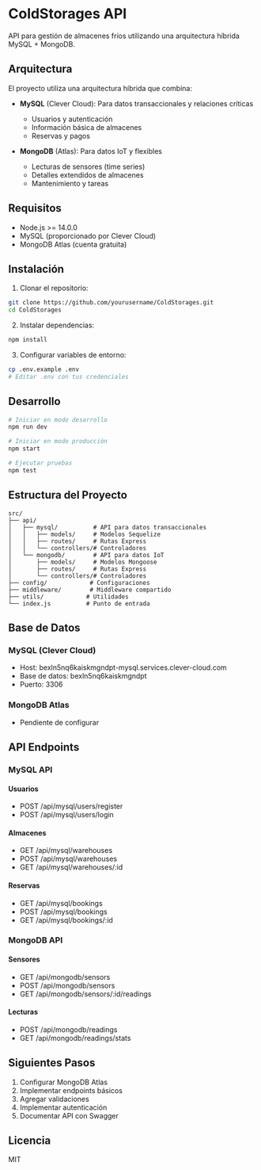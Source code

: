 # ColdStorages API

API para gestión de almacenes fríos utilizando una arquitectura híbrida MySQL + MongoDB.

## Arquitectura

El proyecto utiliza una arquitectura híbrida que combina:

- **MySQL** (Clever Cloud): Para datos transaccionales y relaciones críticas
  - Usuarios y autenticación
  - Información básica de almacenes
  - Reservas y pagos

- **MongoDB** (Atlas): Para datos IoT y flexibles
  - Lecturas de sensores (time series)
  - Detalles extendidos de almacenes
  - Mantenimiento y tareas

## Requisitos

- Node.js >= 14.0.0
- MySQL (proporcionado por Clever Cloud)
- MongoDB Atlas (cuenta gratuita)

## Instalación

1. Clonar el repositorio:
```bash
git clone https://github.com/yourusername/ColdStorages.git
cd ColdStorages
```

2. Instalar dependencias:
```bash
npm install
```

3. Configurar variables de entorno:
```bash
cp .env.example .env
# Editar .env con tus credenciales
```

## Desarrollo

```bash
# Iniciar en modo desarrollo
npm run dev

# Iniciar en modo producción
npm start

# Ejecutar pruebas
npm test
```

## Estructura del Proyecto

```
src/
├── api/
│   ├── mysql/          # API para datos transaccionales
│   │   ├── models/     # Modelos Sequelize
│   │   ├── routes/     # Rutas Express
│   │   └── controllers/# Controladores
│   └── mongodb/        # API para datos IoT
│       ├── models/     # Modelos Mongoose
│       ├── routes/     # Rutas Express
│       └── controllers/# Controladores
├── config/            # Configuraciones
├── middleware/        # Middleware compartido
├── utils/            # Utilidades
└── index.js          # Punto de entrada
```

## Base de Datos

### MySQL (Clever Cloud)
- Host: bexln5nq6kaiskmgndpt-mysql.services.clever-cloud.com
- Base de datos: bexln5nq6kaiskmgndpt
- Puerto: 3306

### MongoDB Atlas
- Pendiente de configurar

## API Endpoints

### MySQL API

#### Usuarios
- POST /api/mysql/users/register
- POST /api/mysql/users/login

#### Almacenes
- GET /api/mysql/warehouses
- POST /api/mysql/warehouses
- GET /api/mysql/warehouses/:id

#### Reservas
- GET /api/mysql/bookings
- POST /api/mysql/bookings
- GET /api/mysql/bookings/:id

### MongoDB API

#### Sensores
- GET /api/mongodb/sensors
- POST /api/mongodb/sensors
- GET /api/mongodb/sensors/:id/readings

#### Lecturas
- POST /api/mongodb/readings
- GET /api/mongodb/readings/stats

## Siguientes Pasos

1. Configurar MongoDB Atlas
2. Implementar endpoints básicos
3. Agregar validaciones
4. Implementar autenticación
5. Documentar API con Swagger

## Licencia

MIT 